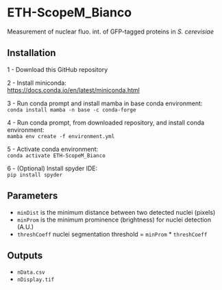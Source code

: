 # ETH-ScopeM_Bianco
Measurement of nuclear fluo. int. of GFP-tagged proteins in *S. cerevisiae*

## Installation
1 - Download this GitHub repository  

2 - Install miniconda:  
https://docs.conda.io/en/latest/miniconda.html  

3 - Run conda prompt and install mamba in base conda environment:  
`conda install mamba -n base -c conda-forge`  

4 - Run conda prompt, from downloaded repository, and install conda environment:  
`mamba env create -f environment.yml`   

5 - Activate conda environment:  
`conda activate ETH-ScopeM_Bianco`  

6 - (Optional) Install spyder IDE:  
`pip install spyder` 

## Parameters
- `minDist` is the minimum distance between two detected nuclei (pixels)
- `minProm` is the minimum prominence (brightness) for nuclei detection (A.U.)
- `threshCoeff` nuclei segmentation threshold = `minProm` * `threshCoeff`

## Outputs
- `nData.csv`
- `nDisplay.tif`




